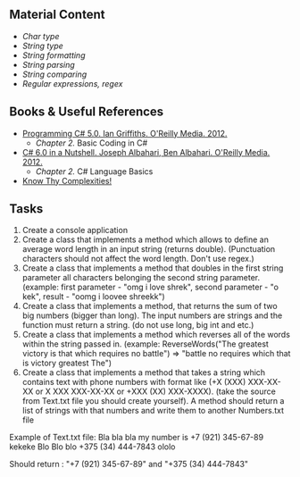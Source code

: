 ## Material Content
- *Char type*
- *String type*
- *String formatting*
- *String parsing*
- *String comparing*
- *Regular expressions, regex*

## Books & Useful References
- [Programming C# 5.0. Ian Griffiths. O'Reilly Media. 2012.](http://shop.oreilly.com/product/0636920024064.do)
   - *Chapter 2.* Basic Coding in C#
- [C# 6.0 in a Nutshell. Joseph Albahari, Ben Albahari. O'Reilly Media. 2012.](http://shop.oreilly.com/product/0636920040323.do)
   - *Chapter 2.* C# Language Basics
- [Know Thy Complexities!](http://bigocheatsheet.com/)

## Tasks
1. Create a console application
2. Create a class that implements a method which allows to define an average word length in an input string (returns double).
(Punctuation characters should not affect the word length. Don't use regex.)
3. Create a class that implements a method that doubles in the first string parameter all characters belonging the second string parameter.
(example: first parameter - "omg i love shrek", second parameter - "o kek", result - "oomg i loovee shreekk")
4. Create a class that implements a method, that returns the sum of two big numbers (bigger than long). The input numbers are strings and the function must return a string.
(do not use long, big int and etc.)
5. Create a class that implements a method which reverses all of the words within the string passed in.
(example: ReverseWords("The greatest victory is that which requires no battle") => "battle no requires which that is victory greatest The")
6. Create a class that implements a method that takes a string which contains text with phone numbers with format like (+X (XXX) XXX-XX-XX or X XXX XXX-XX-XX or +XXX (XX) XXX-XXXX).
(take the source from Text.txt file you should create yourself). A method should return a list of strings with that numbers and write them to another Numbers.txt file 

Example of Text.txt file:
Bla bla bla my number is +7 (921) 345-67-89 kekeke
Blo Blo blo +375 (34) 444-7843 ololo

Should return : "+7 (921) 345-67-89" and "+375 (34) 444-7843"

